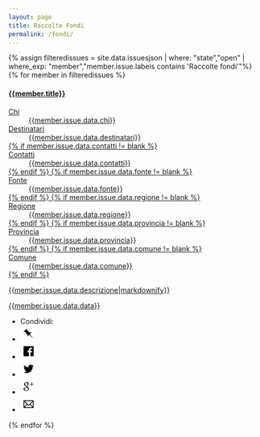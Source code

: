 ```yaml
---
layout: page
title: Raccolte Fondi
permalink: /fondi/
---
```

<div class="panel-group">
{% assign filteredissues = site.data.issuesjson | where: "state","open" | where_exp: "member","member.issue.labels contains 'Raccolte fondi'"%}
{% for member in filteredissues %}
<div class="panel-body">
<a href="/issues/{{ member.number | datapage_url: '.' }}" class="list-group-item">
		<h4 class="list-group-item-heading">{{member.title}}</h4>
                <dl class="row">
                <dt class="col-sm-3">Chi</dt>
                <dd class="col-sm-9">{{member.issue.data.chi}}</dd>
                <dt class="col-sm-3">Destinatari</dt>
                <dd class="col-sm-9">{{member.issue.data.destinatari}}</dd>
                {% if member.issue.data.contatti != blank %}
                <dt class="col-sm-3">Contatti</dt>
                <dd class="col-sm-9">{{member.issue.data.contatti}}</dd>
                {% endif %}
                {% if member.issue.data.fonte != blank %}
                <dt class="col-sm-3">Fonte</dt>
                <dd class="col-sm-9">{{member.issue.data.fonte}}</dd>
                {% endif %}
                {% if member.issue.data.regione != blank %}
                <dt class="col-sm-3">Regione</dt>
                <dd class="col-sm-9">{{member.issue.data.regione}}</dd>
                {% endif %}
                {% if member.issue.data.provincia != blank %}
                <dt class="col-sm-3">Provincia</dt>
                <dd class="col-sm-9">{{member.issue.data.provincia}}</dd>
                {% endif %}
                {% if member.issue.data.comune != blank %}
                <dt class="col-sm-3">Comune</dt>
                <dd class="col-sm-9">{{member.issue.data.comune}}</dd>
                {% endif %}
                </dl>
                <p class="list-group-item-text">{{member.issue.data.descrizione|markdownify}}</p>
                <p class="list-group-item-text">{{member.issue.data.data}}</p>
</a>
<div class="panel-footer">
<ul class="share-buttons">
  <li>Condividi:</li>
  <li><a href="https://www.covid19italia.info/issues/{{ member.number | datapage_url: '.' }}" title="Copia link"><img alt="Copia link" src="/img/icone/link.png"></a></li>
  <li><a href="https://www.facebook.com/sharer/sharer.php?u=https://www.covid19italia.info/issues/{{ member.number | datapage_url: '.' }}&title={{member.title|truncate:70|uri_escape}} | {{ site.title }}" title="Condividi su Facebook" target="_blank"><img alt="Condividi su Facebook" src="/img/icone/Facebook.png"></a></li>
  <li><a href="https://twitter.com/intent/tweet?url=https://www.covid19italia.info/issues/{{ member.number | datapage_url: '.' }}&text={{member.title|truncate:50|uri_escape}}&via=terremotocentro&hashtags=terremotocentroitalia" target="_blank" title="Tweet"><img alt="Tweet" src="/img/icone/Twitter.png"></a></li>
 <li><a href="https://plus.google.com/share?url=https://www.covid19italia.info/issues/{{ member.number | datapage_url: '.' }}" target="_blank" title="Condividi su Google+"><img alt="Condividi su Google+" src="/img/icone/Google+.png"></a></li>
 <li><a data-proofer-ignore href="mailto:?subject={{member.title|truncate:70|uri_escape}} | {{site.title}}&body={{member.title|truncate:70|uri_escape}}%20Clicca qui:%20https://www.covid19italia.info/issues/{{ member.number | datapage_url: '.' }}" title="Invia email"><img alt="Invia email" src="/img/icone/Email.png"></a></li>
</ul>
</div>
</div>
{% endfor %}
</div>
